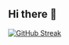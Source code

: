 ## Hi there 👋

[![GitHub Streak](https://streak-stats.demolab.com?user=OhThatMatt)](https://git.io/streak-stats)
